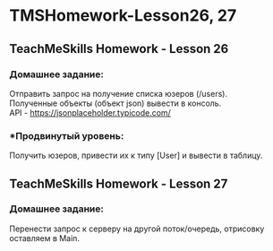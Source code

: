 # TMSHomework-Lesson26, 27
## TeachMeSkills Homework - Lesson 26

### Домашнее задание:

Отправить запрос на получение списка юзеров (/users).  
Полученные объекты (объект json) вывести в консоль.  
API - https://jsonplaceholder.typicode.com/  

### *Продвинутый уровень:  
Получить юзеров, привести их к типу [User] и вывести в таблицу.

## TeachMeSkills Homework - Lesson 27

### Домашнее задание:

Перенести запрос к серверу на другой поток/очередь, отрисовку оставляем в Main.
